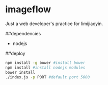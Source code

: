 imageflow
=========

Just a web developer's practice for limijiaoyin.

##dependencies

* nodejs

##deploy 

```bash
npm install -g bower #install bower
npm install #install nodejs modules
bower install
./index.js -p PORT #default port 5000
```
